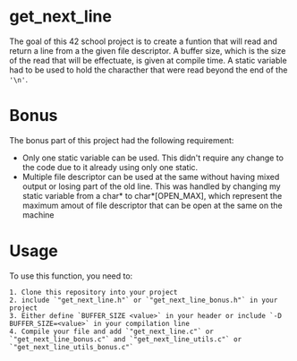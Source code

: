 # get_next_line
The goal of this 42 school project is to create a funtion that will read and return a line from a the given file descriptor. A buffer size, which is the size of the read that will be effectuate, is given at compile time. A static variable had to be used to hold the characther that were read beyond the end of the `'\n'`.
# Bonus
The bonus part of this project had the following requirement:
  - Only one static variable can be used. This didn't require any change to the code due to it already using only one static.
  - Multiple file descriptor can be used at the same without having mixed output or losing part of the old line. This was handled by changing my static variable from a char* to char*[OPEN_MAX], which represent the maximum amout of file descriptor that can be open at the same on the machine
  # Usage
  To use this function, you need to:
    
    1. Clone this repository into your project
    2. include `"get_next_line.h"` or `"get_next_line_bonus.h"` in your project
    3. Either define `BUFFER_SIZE <value>` in your header or include `-D BUFFER_SIZE=<value>` in your compilation line
    4. Compile your file and add `"get_next_line.c"` or `"get_next_line_bonus.c"` and `"get_next_line_utils.c"` or `"get_next_line_utils_bonus.c"`
